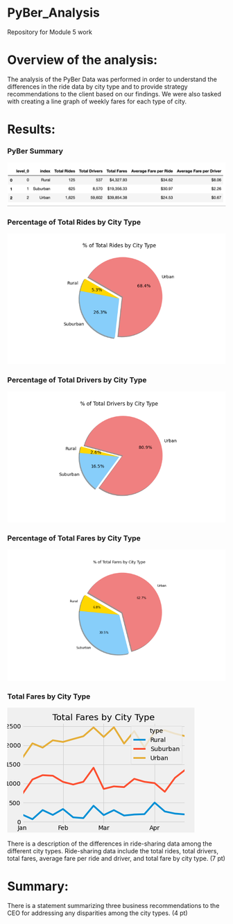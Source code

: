 # PyBer_Analysis
Repository for Module 5 work



# Overview of the analysis:

The analysis of the PyBer Data was performed in order to understand the differences in the ride data by city type and to provide strategy recommendations to the client based on our findings. We were also tasked with creating a line graph of weekly fares for each type of city.

# Results:
### PyBer Summary

![](/analysis/Pyber_Summary_Df.png)

### Percentage of Total Rides by City Type

![](/analysis/Fig6.png)

### Percentage of Total Drivers by City Type

![](/analysis/Fig7.png)

### Percentage of Total Fares by City Type

![](/analysis/Fig5.png) 

### Total Fares by City Type

![](/analysis/Pyber_fare_summary.png)

There is a description of the differences in ride-sharing data among the different city types. Ride-sharing data include the total rides, total drivers, total fares, average fare per ride and driver, and total fare by city type. (7 pt)

# Summary:

There is a statement summarizing three business recommendations to the CEO for addressing any disparities among the city types. (4 pt)
